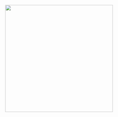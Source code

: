<p align="center">
  <img src="http://gifimage.net/wp-content/uploads/2017/10/css-gif-7.gif" width="350"/>
</p>
